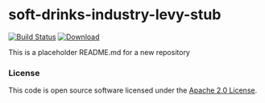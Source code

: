 
# soft-drinks-industry-levy-stub

[![Build Status](https://travis-ci.org/hmrc/soft-drinks-industry-levy-stub.svg?branch=master)](https://travis-ci.org/hmrc/soft-drinks-industry-levy-stub) [ ![Download](https://api.bintray.com/packages/hmrc/releases/soft-drinks-industry-levy-stub/images/download.svg) ](https://bintray.com/hmrc/releases/soft-drinks-industry-levy-stub/_latestVersion)

This is a placeholder README.md for a new repository

### License

This code is open source software licensed under the [Apache 2.0 License]("http://www.apache.org/licenses/LICENSE-2.0.html").
    